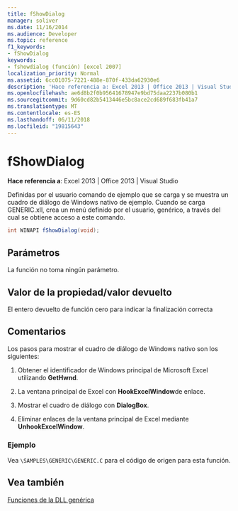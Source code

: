 ```yaml
---
title: fShowDialog
manager: soliver
ms.date: 11/16/2014
ms.audience: Developer
ms.topic: reference
f1_keywords:
- fShowDialog
keywords:
- fshowdialog (función) [excel 2007]
localization_priority: Normal
ms.assetid: 6cc01075-7221-488e-870f-433da62930e6
description: 'Hace referencia a: Excel 2013 | Office 2013 | Visual Studio'
ms.openlocfilehash: ae6d8b2f0b95641678947e9bd75daa2237b080b1
ms.sourcegitcommit: 9d60cd82b5413446e5bc8ace2cd689f683fb41a7
ms.translationtype: MT
ms.contentlocale: es-ES
ms.lasthandoff: 06/11/2018
ms.locfileid: "19815643"
---
```

# <a name="fshowdialog"></a>fShowDialog

 **Hace referencia a**: Excel 2013 | Office 2013 | Visual Studio 
  
Definidas por el usuario comando de ejemplo que se carga y se muestra un cuadro de diálogo de Windows nativo de ejemplo. Cuando se carga GENERIC.xll, crea un menú definido por el usuario, genérico, a través del cual se obtiene acceso a este comando.
  
```cs
int WINAPI fShowDialog(void);
```

## <a name="parameters"></a>Parámetros

La función no toma ningún parámetro.
  
## <a name="property-valuereturn-value"></a>Valor de la propiedad/valor devuelto

El entero devuelto de función cero para indicar la finalización correcta
  
## <a name="remarks"></a>Comentarios

Los pasos para mostrar el cuadro de diálogo de Windows nativo son los siguientes:
  
1. Obtener el identificador de Windows principal de Microsoft Excel utilizando **GetHwnd**.
    
2. La ventana principal de Excel con **HookExcelWindow**de enlace.
    
3. Mostrar el cuadro de diálogo con **DialogBox**.
    
4. Eliminar enlaces de la ventana principal de Excel mediante **UnhookExcelWindow**.
    
### <a name="example"></a>Ejemplo

Vea `\SAMPLES\GENERIC\GENERIC.C` para el código de origen para esta función. 
  
## <a name="see-also"></a>Vea también



[Funciones de la DLL genérica](functions-in-the-generic-dll.md)

